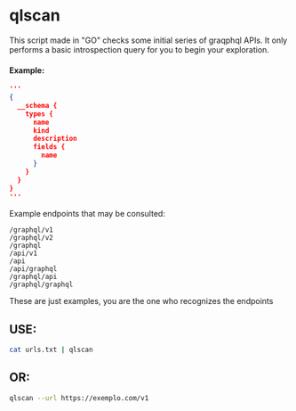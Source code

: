 # qlscan

This script made in "GO" checks some initial series of graqphql APIs. It only performs a basic introspection query for you to begin your exploration.
#### Example:

````JSON
'''
{
  __schema {
    types {
      name
      kind
      description
      fields {
        name
      }
    }
  }
}
'''
````
Example endpoints that may be consulted:
````URL
/graphql/v1
/graphql/v2
/graphql
/api/v1
/api
/api/graphql
/graphql/api
/graphql/graphql
````
These are just examples, you are the one who recognizes the endpoints


## USE: 
````bash
cat urls.txt | qlscan 
````
## OR:
````bash
qlscan --url https://exemplo.com/v1 
````
